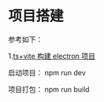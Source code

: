 # 项目搭建

参考如下：

1.[ts+vite 构建 electron 项目](https://blog.totominc.io/blog/electron-with-typescript-and-vite-as-a-build-system)

启动项目： npm run dev

项目打包： npm run build
